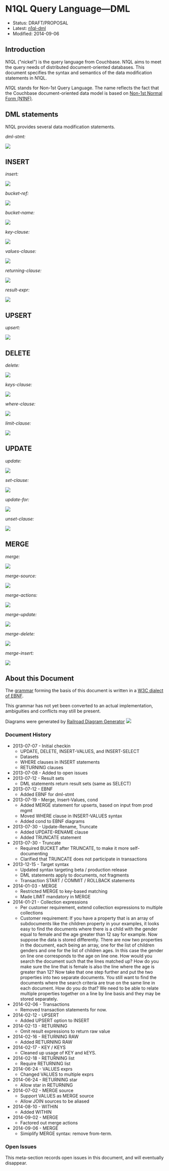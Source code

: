 # N1QL Query Language&mdash;DML

* Status: DRAFT/PROPOSAL
* Latest: [n1ql-dml](https://github.com/couchbaselabs/query/blob/master/docs/n1ql-dml.md)
* Modified: 2014-09-06

## Introduction

N1QL ("nickel") is the query language from Couchbase. N1QL aims to
meet the query needs of distributed document-oriented databases. This
document specifies the syntax and semantics of the data modification
statements in N1QL.

*N1QL* stands for Non-1st Query Language. The name reflects the fact
that the Couchbase document-oriented data model is based on [Non-1st
Normal Form
(N1NF)](http://en.wikipedia.org/wiki/Database_normalization#Non-first_normal_form_.28NF.C2.B2_or_N1NF.29).

## DML statements

N1QL provides several data modification statements.

*dml-stmt:*

![](diagram/dml-stmt.png)

## INSERT

*insert:*

![](diagram/insert.png)

*bucket-ref:*

![](diagram/bucket-ref.png)

*bucket-name:*

![](diagram/bucket-name.png)

*key-clause:*

![](diagram/key-clause.png)

*values-clause:*

![](diagram/values-clause.png)

*returning-clause:*

![](diagram/returning-clause.png)

*result-expr:*

![](diagram/result-expr.png)

## UPSERT

*upsert:*

![](diagram/upsert.png)

## DELETE

*delete:*

![](diagram/delete.png)

*keys-clause:*

![](diagram/keys-clause.png)

*where-clause:*

![](diagram/where-clause.png)

*limit-clause:*

![](diagram/limit-clause.png)

## UPDATE

*update:*

![](diagram/update.png)

*set-clause:*

![](diagram/set-clause.png)

*update-for:*

![](diagram/update-for.png)

*unset-clause:*

![](diagram/unset-clause.png)

## MERGE

*merge:*

![](diagram/merge.png)

*merge-source:*

![](diagram/merge-source.png)

*merge-actions:*

![](diagram/merge-actions.png)

*merge-update:*

![](diagram/merge-update.png)

*merge-delete:*

![](diagram/merge-delete.png)

*merge-insert:*

![](diagram/merge-insert.png)

<!--

## TRUNCATE

TRUNCATE deletes all the documents in a bucket. It cannot be rolled
back, and it cannot be called within or participate in transactions.

*truncate:*

![](diagram/truncate.png)

**NOTE:** Because we are distributed and support XDCR, TRUNCATE would
need to work correctly and efficiently across partitions and across
data centers, even as data flows into the bucket.

One possibility is to first broadcast a BUCKET CLEAR message that
causes the bucket to stop accepting new mutations and to be empty for
new queries. Once the BUCKET CLEAR is coordinated, the final TRUNCATE
can be completed (while completing already-started queries).

We may postpone TRUNCATE if the implementation makes it expedient to
do so. Also, we will only expose TRUNCATE via N1QL after the backend
support for it is in place, and perhaps in conjunction with an
administrative API that abstracts / hides all the management and
book-keeping for distributed correctness.

## SELECT-FOR

*select-for:*

![](diagram/select-for.png)

## Transactions

### Start transaction

*start:*

![](diagram/start.png)

### Commit

*commit:*

![](diagram/commit.png)

### Rollback

*rollback:*

![](diagram/rollback.png)

-->

## About this Document

The
[grammar](https://github.com/couchbaselabs/query/blob/master/docs/n1ql-dml.ebnf)
forming the basis of this document is written in a [W3C dialect of
EBNF](http://www.w3.org/TR/REC-xml/#sec-notation).

This grammar has not yet been converted to an actual implementation,
ambiguities and conflicts may still be present.

Diagrams were generated by [Railroad Diagram
Generator](http://railroad.my28msec.com/) ![](diagram/.png)

### Document History

* 2013-07-07 - Initial checkin
    * UPDATE, DELETE, INSERT-VALUES, and INSERT-SELECT
    * Datasets
    * WHERE clauses in INSERT statements
    * RETURNING clauses
* 2013-07-08 - Added to open issues
* 2013-07-12 - Result sets
    * DML statements return result sets (same as SELECT)
* 2013-07-12 - EBNF
    * Added EBNF for dml-stmt
* 2013-07-19 - Merge, Insert-Values, cond
    * Added MERGE statement for upserts, based on input from prod mgmt
    * Moved WHERE clause in INSERT-VALUES syntax
    * Added cond to EBNF diagrams
* 2013-07-30 - Update-Rename, Truncate
    * Added UPDATE-RENAME clause
    * Added TRUNCATE statement
* 2013-07-30 - Truncate
    * Required BUCKET after TRUNCATE, to make it more self-documenting
    * Clarified that TRUNCATE does not participate in transactions
* 2013-12-15 - Target syntax
    * Updated syntax targeting beta / production release
    * DML statements apply to documents, not fragments
    * Transaction START / COMMIT / ROLLBACK statements
* 2014-01-03 - MERGE
    * Restricted MERGE to key-based matching
    * Made LIMIT mandatory in MERGE
* 2014-01-21 - Collection expressions
    * Per customer requirement, extend collection expressions to
      multiple collections
    * Customer requirement: If you have a property that is an array of
      subdocuments like the children property in your examples, it
      looks easy to find the documents where there is a child with the
      gender equal to female and the age greater than 12 say for
      example.  Now suppose the data is stored differently.  There are
      now two properties in the document, each being an array, one for
      the list of children genders and one for the list of children
      ages.  In this case the gender on line one corresponds to the
      age on line one.  How would you search the document such that
      the lines matched up?  How do you make sure the line that is
      female is also the line where the age is greater than 12?  Now
      take that one step further and put the two properties into two
      separate documents.  You still want to find the documents where
      the search criteria are true on the same line in each document.
      How do you do that?  We need to be able to relate multiple
      properties together on a line by line basis and they may be
      stored separately.
* 2014-02-06 - Transactions
    * Removed transaction statements for now.
* 2014-02-12 - UPSERT
    * Added UPSERT option to INSERT
* 2014-02-13 - RETURNING
    * Omit result expressions to return raw value
* 2014-02-16 - RETURNING RAW
    * Added RETURNING RAW
* 2014-02-17 - KEY / KEYS
    * Cleaned up usage of KEY and kEYS.
* 2014-02-18 - RETURNING list
    * Require RETURNING list
* 2014-06-24 - VALUES exprs
    * Changed VALUES to multiple exprs
* 2014-06-24 - RETURNING star
    * Allow star in RETURNING
* 2014-07-02 - MERGE source
    * Support VALUES as MERGE source
    * Allow JOIN sources to be aliased
* 2014-08-10 - WITHIN
    * Added WITHIN
* 2014-09-02 - MERGE
    * Factored out merge actions
* 2014-09-06 - MERGE
    * Simiplify MERGE syntax: remove from-term.

### Open Issues

This meta-section records open issues in this document, and will
eventually disappear.
